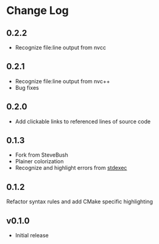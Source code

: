 # Change Log

## 0.2.2
* Recognize file:line output from nvcc

## 0.2.1
* Recognize file:line output from nvc++
* Bug fixes

## 0.2.0
* Add clickable links to referenced lines of source code

## 0.1.3
* Fork from SteveBush
* Plainer colorization
* Recognize and highlight errors from [stdexec](https://githib.com/NVIDIA/stdexec)

## 0.1.2
Refactor syntax rules and add CMake specific highlighting

## v0.1.0

- Initial release
